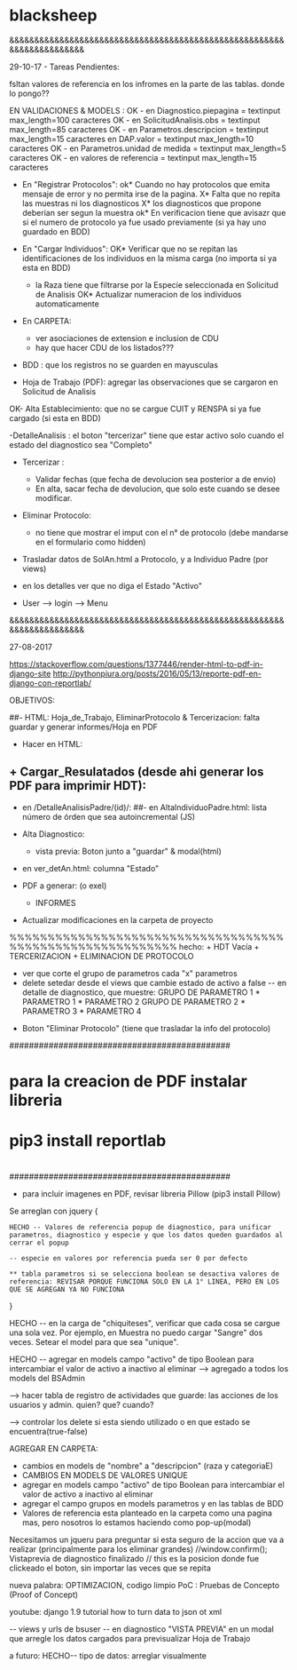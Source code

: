 # blacksheep

&&&&&&&&&&&&&&&&&&&&&&&&&&&&&&&&&&&&&&&&&&&&&&&&&&&&&&&&&&&&&&&&&&&&&&

29-10-17 - Tareas Pendientes:

fsltan valores de referencia en los infromes en la parte de las tablas. donde lo pongo??

EN VALIDACIONES & MODELS :
OK - en Diagnostico.piepagina = textinput max_length=100 caracteres
OK - en SolicitudAnalisis.obs = textinput max_length=85 caracteres
OK - en Parametros.descripcion = textinput max_length=15 caracteres
en DAP.valor = textinput max_length=10 caracteres
OK - en Parametros.unidad de medida = textinput max_length=5 caracteres
OK - en valores de referencia = textinput max_length=15 caracteres

- En "Registrar Protocolos":
	ok* Cuando no hay protocolos que emita mensaje de error y no permita irse de la pagina.
	X* Falta que no repita las muestras ni los diagnosticos
	X* los diagnosticos que propone deberian ser segun la muestra
	ok* En verificacion tiene que avisazr que si el numero de protocolo ya fue usado previamente (si ya hay uno guardado en BDD)

- En "Cargar Individuos":
	OK* Verificar que no se repitan las identificaciones de los individuos en la misma carga (no importa si ya esta en BDD)
	* la Raza tiene que filtrarse por la Especie seleccionada en Solicitud de Analisis
	OK* Actualizar numeracion de los individuos automaticamente

- En CARPETA:
	* ver asociaciones de extension e inclusion de CDU
	* hay que hacer CDU de los listados???

- BDD :  que los registros no se guarden en mayusculas

- Hoja de Trabajo (PDF): agregar las observaciones que se cargaron en Solicitud de Analisis

OK- Alta Establecimiento: que no se cargue CUIT y RENSPA si ya fue cargado (si esta en BDD)

-DetalleAnalisis :  el boton "tercerizar" tiene que estar activo solo cuando el estado del diagnostico sea "Completo"

- Tercerizar : 
	* Validar fechas (que fecha de devolucion sea posterior a de envio)
	* En alta, sacar fecha de devolucion, que solo este cuando se desee modificar.

- Eliminar Protocolo:
	* no tiene que mostrar el imput con el n° de protocolo (debe mandarse en el formulario como hidden)

- Trasladar datos de SolAn.html a Protocolo, y a  Individuo Padre (por views)

- en los detalles ver que no diga el Estado "Activo"

- User --> login --> Menu


&&&&&&&&&&&&&&&&&&&&&&&&&&&&&&&&&&&&&&&&&&&&&&&&&&&&&&&&&&&&&&&&&&&&&&

27-08-2017

https://stackoverflow.com/questions/1377446/render-html-to-pdf-in-django-site
http://pythonpiura.org/posts/2016/05/13/reporte-pdf-en-django-con-reportlab/

OBJETIVOS:

##- HTML: Hoja_de_Trabajo, EliminarProtocolo & Tercerizacion: falta guardar y generar informes/Hoja en PDF

- Hacer en HTML: 
## + Cargar_Resulatados (desde ahi generar los PDF para imprimir HDT): 
- en /DetalleAnalisisPadre/(id)/:
##- en AltaIndividuoPadre.html: lista número de órden que sea autoincremental (JS)

- Alta Diagnostico: 
 	+ vista previa: Boton junto a "guardar" & modal(html)
- en ver_detAn.html: columna "Estado"
- PDF a generar: (o exel)
	+ INFORMES
- Actualizar modificaciones en la carpeta de proyecto

%%%%%%%%%%%%%%%%%%%%%%%%%%%%%%%%%%%%%%%%%%%%%%%%%%%%%%%%%%
hecho:
	+ HDT Vacía
	+ TERCERIZACION
	+ ELIMINACION DE PROTOCOLO
- ver que corte el grupo de parametros cada "x" parametros
- delete setedar desde el views que cambie estado de activo a false
-- en detalle de diagnostico, que muestre:
		GRUPO DE PARAMETRO 1
			* PARAMETRO 1
			* PARAMETRO 2
		GRUPO DE PARAMETRO 2
			* PARAMETRO 3
			* PARAMETRO 4
+ Boton "Eliminar Protocolo" (tiene que trasladar la info del protocolo)

#############################################
#											#
# para la creacion de PDF instalar libreria	#
# pip3 install reportlab					#
# 											#
#############################################

* para incluir imagenes en PDF, revisar libreria Pillow  (pip3 install Pillow)








Se arreglan con jquery {

	HECHO -- Valores de referencia popup de diagnostico, para unificar parametros, diagnostico y especie y que los datos queden guardados al cerrar el popup
	
	-- especie en valores por referencia pueda ser 0 por defecto

	** tabla parametros si se selecciona boolean se desactiva valores de referencia: REVISAR PORQUE FUNCIONA SOLO EN LA 1° LINEA, PERO EN LOS QUE SE AGREGAN YA NO FUNCIONA

}

HECHO -- en la carga de "chiquiteses", verificar que cada cosa se cargue una sola vez. Por ejemplo, en Muestra no puedo cargar "Sangre" dos veces. Setear el model para que sea "unique".

HECHO -- agregar en models campo "activo" de tipo Boolean para intercambiar el valor de activo a inactivo al eliminar --> agregado a todos los models del BSAdmin

--> hacer tabla de registro de actividades que guarde: las acciones de los usuarios y admin. quien? que? cuando?

--> controlar los delete si esta siendo utilizado o en que estado se encuentra(true-false)

AGREGAR EN CARPETA:
- cambios en models de "nombre" a "descripcion" (raza y categoriaE)
- CAMBIOS EN MODELS DE VALORES UNIQUE
- agregar en models campo "activo" de tipo Boolean para intercambiar el valor de activo a inactivo al eliminar
- agregar el campo grupos en models parametros y en las tablas de BDD
- Valores de referencia esta planteado en la carpeta como una pagina mas, pero nosotros lo estamos haciendo como pop-up(modal)

 Necesitamos un jqueru para preguntar si esta seguro de la accion que va a realizar (principalmente para los eliminar grandes)
//window.confirm(); 
 Vistaprevia de diagnostico finalizado
// this es la posicion donde fue clickeado el boton, sin importar las veces que se repita
	
nueva palabra: OPTIMIZACION, codigo limpio
PoC : Pruebas de Concepto (Proof of Concept)

youtube: django 1.9 tutorial how to turn data to json ot xml






-- views y urls de bsuser
-- en diagnostico "VISTA PREVIA" en un modal que arregle los datos cargados para previsualizar Hoja de Trabajo


a futuro:
HECHO-- tipo de datos: arreglar visualmente